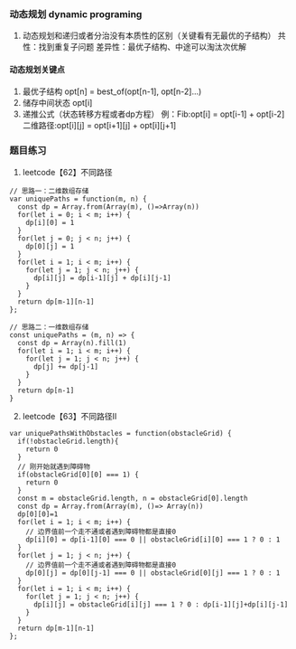 ### 动态规划 dynamic programing
1. 动态规划和递归或者分治没有本质性的区别（关键看有无最优的子结构）
  共性：找到重复子问题
  差异性：最优子结构、中途可以淘汰次优解
#### 动态规划关键点
1. 最优子结构 opt[n] = best_of(opt[n-1], opt[n-2]...)
2. 储存中间状态 opt[i]
3. 递推公式（状态转移方程或者dp方程）
例：Fib:opt[i] = opt[i-1] + opt[i-2]
   二维路径:opt[i][j] = opt[i+1][j] + opt[i][j+1]

### 题目练习
1. leetcode【62】不同路径
```
// 思路一：二维数组存储
var uniquePaths = function(m, n) {
  const dp = Array.from(Array(m), ()=>Array(n))
  for(let i = 0; i < m; i++) {
    dp[i][0] = 1
  }
  for(let j = 0; j < n; j++) {
    dp[0][j] = 1
  }
  for(let i = 1; i < m; i++) {
    for(let j = 1; j < n; j++) {
      dp[i][j] = dp[i-1][j] + dp[i][j-1]
    }
  }
  return dp[m-1][n-1]
};
```
```
// 思路二：一维数组存储
const uniquePaths = (m, n) => {
  const dp = Array(n).fill(1)
  for(let i = 1; i < m; i++) {
    for(let j = 1; j < n; j++) {
      dp[j] += dp[j-1]
    }
  }
  return dp[n-1]
}
```
2. leetcode【63】不同路径II
```
var uniquePathsWithObstacles = function(obstacleGrid) {
  if(!obstacleGrid.length){
    return 0
  }
  // 刚开始就遇到障碍物
  if(obstacleGrid[0][0] === 1) {
    return 0
  }
  const m = obstacleGrid.length, n = obstacleGrid[0].length
  const dp = Array.from(Array(m), ()=> Array(n))
  dp[0][0]=1
  for(let i = 1; i < m; i++) {
    // 边界值前一个走不通或者遇到障碍物都是直接0
    dp[i][0] = dp[i-1][0] === 0 || obstacleGrid[i][0] === 1 ? 0 : 1
  }
  for(let j = 1; j < n; j++) {
    // 边界值前一个走不通或者遇到障碍物都是直接0
    dp[0][j] = dp[0][j-1] === 0 || obstacleGrid[0][j] === 1 ? 0 : 1
  }
  for(let i = 1; i < m; i++) {
    for(let j = 1; j < n; j++) {
      dp[i][j] = obstacleGrid[i][j] === 1 ? 0 : dp[i-1][j]+dp[i][j-1]
    }
  }
  return dp[m-1][n-1]
};
```